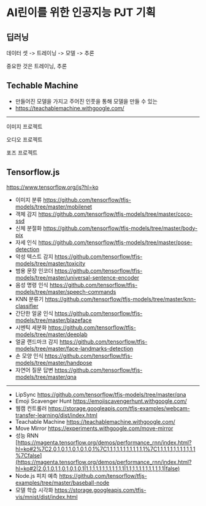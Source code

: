 # AI린이를 위한 인공지능 PJT 기획

## 딥러닝

데이터 셋 -> 트레이닝 -> 모델 -> 추론

중요한 것은 트레이닝, 추론

## Techable Machine

- 만들어진 모델을 가지고 주어진 인풋을 통해 모델을 만들 수 있는
- https://teachablemachine.withgoogle.com/

------

이미지 프로젝트

오디오 프로젝트

포즈 프로젝트

## Tensorflow.js

https://www.tensorflow.org/js?hl=ko

- 이미지 분류 https://github.com/tensorflow/tfjs-models/tree/master/mobilenet
- 객체 감지 https://github.com/tensorflow/tfjs-models/tree/master/coco-ssd
- 신체 분절화 https://github.com/tensorflow/tfjs-models/tree/master/body-pix
- 자세 인식 https://github.com/tensorflow/tfjs-models/tree/master/pose-detection
- 악성 텍스트 감지 https://github.com/tensorflow/tfjs-models/tree/master/toxicity
- 범용 문장 인코더 https://github.com/tensorflow/tfjs-models/tree/master/universal-sentence-encoder
- 음성 명령 인식 https://github.com/tensorflow/tfjs-models/tree/master/speech-commands
- KNN 분류기 https://github.com/tensorflow/tfjs-models/tree/master/knn-classifier
- 간단한 얼굴 인식 https://github.com/tensorflow/tfjs-models/tree/master/blazeface
- 시멘틱 세분화 https://github.com/tensorflow/tfjs-models/tree/master/deeplab
- 얼굴 랜드마크 감지 https://github.com/tensorflow/tfjs-models/tree/master/face-landmarks-detection
- 손 모양 인식 https://github.com/tensorflow/tfjs-models/tree/master/handpose
- 자연어 질문 답변 https://github.com/tensorflow/tfjs-models/tree/master/qna

------

- LipSync https://github.com/tensorflow/tfjs-models/tree/master/qna
- Emoji Scavenger Hunt https://emojiscavengerhunt.withgoogle.com/
- 웹캠 컨트롤러 https://storage.googleapis.com/tfjs-examples/webcam-transfer-learning/dist/index.html
- Teachable Machine https://teachablemachine.withgoogle.com/
- Move Mirror https://experiments.withgoogle.com/move-mirror
- 성능 RNN [https://magenta.tensorflow.org/demos/performance_rnn/index.html?hl=ko#2%7C2,0,1,0,1,1,0,1,0,1,0,1%7C1,1,1,1,1,1,1,1,1,1,1,1%7C1,1,1,1,1,1,1,1,1,1,1,1%7Cfalse](https://magenta.tensorflow.org/demos/performance_rnn/index.html?hl=ko#2|2,0,1,0,1,1,0,1,0,1,0,1|1,1,1,1,1,1,1,1,1,1,1,1|1,1,1,1,1,1,1,1,1,1,1,1|false)
- Node.js 피치 예측 https://github.com/tensorflow/tfjs-examples/tree/master/baseball-node
- 모델 학습 시각화 https://storage.googleapis.com/tfjs-vis/mnist/dist/index.html